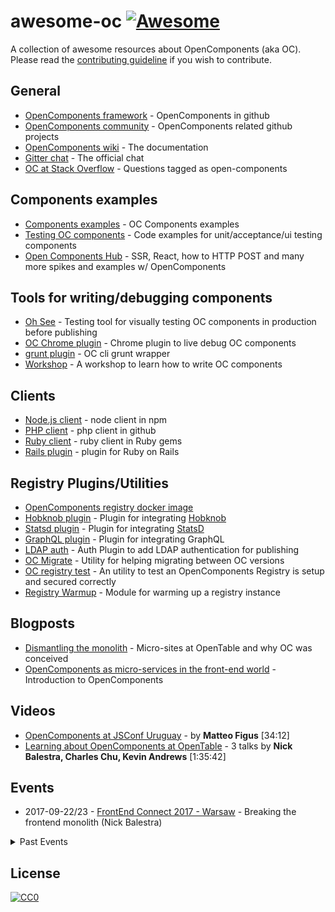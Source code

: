 awesome-oc [![Awesome](https://cdn.rawgit.com/sindresorhus/awesome/d7305f38d29fed78fa85652e3a63e154dd8e8829/media/badge.svg)](https://github.com/sindresorhus/awesome)
================

A collection of awesome resources about OpenComponents (aka OC). Please read the [contributing guideline](CONTRIBUTING.md) if you wish to contribute.

## General
* [OpenComponents framework](https://github.com/opentable/oc) - OpenComponents in github
* [OpenComponents community](https://github.com/opencomponents) - OpenComponents related github projects
* [OpenComponents wiki](https://github.com/opentable/oc/wiki) - The documentation
* [Gitter chat](https://gitter.im/opentable/oc) - The official chat
* [OC at Stack Overflow](http://stackoverflow.com/tags/open-components) - Questions tagged as open-components

## Components examples
* [Components examples](https://github.com/opencomponents/oc-components-examples) - OC Components examples
* [Testing OC components](https://github.com/opentable/oc-testing) - Code examples for unit/acceptance/ui testing components
* [Open Components Hub](https://github.com/mattiaerre/oc-hub) - SSR, React, how to HTTP POST and many more spikes and examples w/ OpenComponents

## Tools for writing/debugging components
* [Oh See](https://github.com/opentable/oh-see) - Testing tool for visually testing OC components in production before publishing
* [OC Chrome plugin](https://github.com/opentable/oc-debug-extension) - Chrome plugin to live debug OC components
* [grunt plugin](https://github.com/opentable/grunt-oc) - OC cli grunt wrapper
* [Workshop](https://github.com/opencomponents/oc-workshop) - A workshop to learn how to write OC components

## Clients

* [Node.js client](https://www.npmjs.com/package/oc-client) - node client in npm
* [PHP client](https://github.com/opencomponents/oc-client-php) - php client in github
* [Ruby client](https://rubygems.org/gems/opencomponents) - ruby client in Ruby gems
* [Rails plugin](https://rubygems.org/gems/opencomponents-rails) - plugin for Ruby on Rails

## Registry Plugins/Utilities

* [OpenComponents registry docker image](https://github.com/ciricihq/oc-docker)
* [Hobknob plugin](https://github.com/opentable/oc-hobknob) - Plugin for integrating [Hobknob](https://github.com/opentable/hobknob)
* [Statsd plugin](https://github.com/opentable/oc-statsd) - Plugin for integrating [StatsD](https://github.com/etsy/statsd)
* [GraphQL plugin](https://github.com/opentable/oc-graphql-client) - Plugin for integrating GraphQL
* [LDAP auth](https://github.com/andyroyle/oc-auth-ldap) - Auth Plugin to add LDAP authentication for publishing
* [OC Migrate](https://github.com/opencomponents/oc-migrate) - Utility for helping migrating between OC versions
* [OC registry test](https://github.com/opentable/oc-registry-test) - An utility to test an OpenComponents Registry is setup and secured correctly
* [Registry Warmup](https://github.com/opencomponents/oc-warmup) - Module for warming up a registry instance

## Blogposts

* [Dismantling the monolith](http://tech.opentable.co.uk/blog/2015/02/09/dismantling-the-monolith-microsites-at-opentable/) - Micro-sites at OpenTable and why OC was conceived
* [OpenComponents as micro-services in the front-end world](http://tech.opentable.co.uk/blog/2016/04/27/opencomponents-microservices-in-the-front-end-world/) - Introduction to OpenComponents

## Videos

* [OpenComponents at JSConf Uruguay](https://www.youtube.com/watch?v=M4OXXRdCpyQ) - by **Matteo Figus** [34:12]
* [Learning about OpenComponents at OpenTable](https://vimeo.com/203926042) - 3 talks by **Nick Balestra, Charles Chu, Kevin Andrews** [1:35:42]

## Events

* 2017-09-22/23 - [FrontEnd Connect 2017 - Warsaw](http://frontend-con.io/) - Breaking the frontend monolith (Nick Balestra)

<details><summary>Past Events</summary>

* 2017-04-19 - [Women of Silicon Valley 2017 - San Francisco](http://www.womenofsiliconvalley.com/) - OpenComponents at OpenTable (Mattia Richetto)
* 2017-03-16 - [Cloud Conf 2017 - Torino](http://2017.cloudconf.it/) - OpenComponents as Microservices in the Front-end world (Matteo Figus)
* 2017-02-09 - [OpenTable Engineering Meetup - San Francisco](https://www.meetup.com/OpenTable-SF-Engineering/events/237174549/) - Build it, ship it (Nick Balestra); Growing with OC by building OT widgets (Charles Chu); Code Ownership (Kevin Andrews)
* 2016-06-23 - [Code Slinger - London](http://www.code-slinger.com/) - OpenComponents workshop (Ant White, Maria Jankowiak, Matteo Figus)
* 2016-04-15 - [JSConf Uruguay - Montevideo](https://jsconf.uy/) - OpenComponents as Microservices in the Front-end world (Matteo Figus)
* 2016-03-18 - [Agile India - Bangalore](https://confengine.com/agile-india-2016) - OpenComponents as Microservices in the Front-end world (Matteo Figus)
* 2015-10-30 - [O'Reilly Velocity - Amsterdam](http://velocityconf.com/devops-web-performance-eu-2015) - OpenComponents as Microservices in the Front-end world (Matteo Figus)
* 2015-10-10 - [Node.js conf Italy - Desenzano del Garda](http://www.nodejsconf.it/) - OpenComponents as Microservices in the Front-end world (Matteo Figus)
* 2015-06-26 - [KCDC - Kansas City](http://www.kcdc.info/) - OpenComponents as Microservices in the Front-end world (Matteo Figus)
* 2015-06-22 - [OpenTable Engineering Meetup - San Francisco](http://www.meetup.com/OpenTable-SF-Engineering/events/223292725/) - OpenComponents as Microservices in the Front-end world (Matteo Figus)
* 2015-05-27 - [LNUG, London](http://lnug.org/) - OpenComponents as Microservices in the Front-end world (Matteo Figus)
* 2015-05-06 - [Api Days Mediterranea - Barcelona](http://mediterranea.apidays.io/) - OpenComponents as Microservices in the Front-end world (Matteo Figus)

</details>

## License

[![CC0](http://i.creativecommons.org/p/zero/1.0/88x31.png)](http://creativecommons.org/publicdomain/zero/1.0/)
